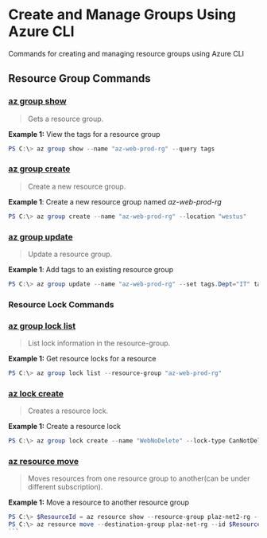 # Create and Manage Groups Using Azure CLI

Commands for creating and managing resource groups using Azure CLI

## Resource Group Commands

### [az group show](https://docs.microsoft.com/en-us/cli/azure/group?view=azure-cli-latest#az-group-show)

>Gets a resource group.

**Example 1:** View the tags for a resource group

``` powershell
PS C:\> az group show --name "az-web-prod-rg" --query tags
```

### [az group create](https://docs.microsoft.com/en-us/cli/azure/group?view=azure-cli-latest#az-group-create)

>Create a new resource group.

**Example 1**: Create a new resource group named _az-web-prod-rg_

``` powershell
PS C:\> az group create --name "az-web-prod-rg" --location "westus"
```

### [az group update](https://docs.microsoft.com/en-us/cli/azure/group?view=azure-cli-latest#az-group-update)

>Update a resource group.

**Example 1**: Add tags to an existing resource group

``` powershell
PS C:\> az group update --name "az-web-prod-rg" --set tags.Dept="IT" tags.Owner="SusanBerlin"
```

### Resource Lock Commands

### [az group lock list](https://docs.microsoft.com/en-us/cli/azure/group/lock?view=azure-cli-latest#az-group-lock-list)

>List lock information in the resource-group.

**Example 1:** Get resource locks for a resource

``` powershell
PS C:\> az group lock list --resource-group "az-web-prod-rg"
```

### [az lock create](https://docs.microsoft.com/en-us/cli/azure/group/lock?view=azure-cli-latest#az-group-lock-create)

>Creates a resource lock.

**Example 1:** Create a resource lock

``` powershell
PS C:\> az group lock create --name "WebNoDelete" --lock-type CanNotDelete --resource-group "az-web-prod-rg"
```

### [az resource move](https://docs.microsoft.com/en-us/cli/azure/resource?view=azure-cli-latest#az-resource-move)

>Moves resources from one resource group to another(can be under different subscription).

**Example 1:** Move a resource to another resource group

```` powershell
PS C:\> $ResourceId = az resource show --resource-group plaz-net2-rg --name vnet1 --resource-type "Microsoft.Network/virtualNetworks" --query id --output tsv
PS C:\> az resource move --destination-group plaz-net-rg --id $ResourceId
```
